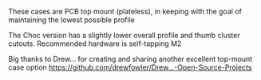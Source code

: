 These cases are PCB top mount (plateless), in keeping with the goal of maintaining the lowest possible profile

The Choc version has a slightly lower overall profile and thumb cluster cutouts. Recommended hardware is self-tapping M2

Big thanks to Drew... for creating and sharing another excellent top-mount case option https://github.com/drewfowler/Drew...-Open-Source-Projects 
